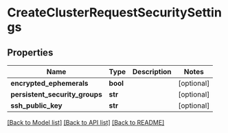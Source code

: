 # CreateClusterRequestSecuritySettings

## Properties
Name | Type | Description | Notes
------------ | ------------- | ------------- | -------------
**encrypted_ephemerals** | **bool** |  | [optional] 
**persistent_security_groups** | **str** |  | [optional] 
**ssh_public_key** | **str** |  | [optional] 

[[Back to Model list]](../README.md#documentation-for-models) [[Back to API list]](../README.md#documentation-for-api-endpoints) [[Back to README]](../README.md)


